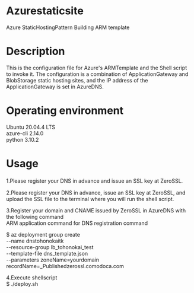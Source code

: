 # Azurestaticsite  
Azure StaticHostingPattern Building ARM template

# Description  
This is the configuration file for Azure's ARMTemplate and the Shell script to invoke it.
The configuration is a combination of ApplicationGateway and BlobStorage static hosting sites, and the IP address of the ApplicationGateway is set in AzureDNS.  

# Operating environment  
Ubuntu 20.04.4 LTS  
azure-cli 2.14.0  
python 3.10.2  

# Usage  
1.Please register your DNS in advance and issue an SSL key at ZeroSSL.　　

2.Please register your DNS in advance, issue an SSL key at ZeroSSL, and upload the SSL file to the terminal where you will run the shell script.  

3.Register your domain and CNAME issued by ZeroSSL in AzureDNS with the following command  
ARM application command for DNS registration command  

$ az deployment group create \
  --name dnstohonokaitk \
  --resource-group lb_tohonokai_test \
  --template-file dns_template.json \
  --parameters zoneName=yourdomain recordName=_Publishedzerossl.comodoca.com  
  
4.Execute shellscript  
$ ./deploy.sh  